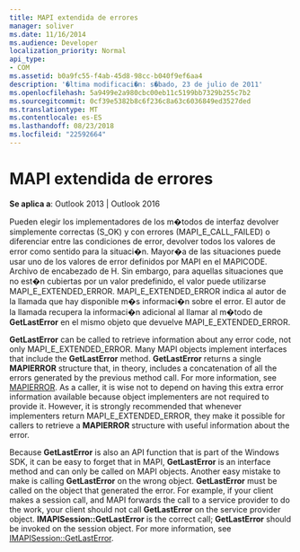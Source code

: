 ```yaml
---
title: MAPI extendida de errores
manager: soliver
ms.date: 11/16/2014
ms.audience: Developer
localization_priority: Normal
api_type:
- COM
ms.assetid: b0a9fc55-f4ab-45d8-98cc-b040f9ef6aa4
description: '�ltima modificaci�n: s�bado, 23 de julio de 2011'
ms.openlocfilehash: 5a9499e2a980cbc00eb11c5199bb7329b255c7b2
ms.sourcegitcommit: 0cf39e5382b8c6f236c8a63c6036849ed3527ded
ms.translationtype: MT
ms.contentlocale: es-ES
ms.lasthandoff: 08/23/2018
ms.locfileid: "22592664"
---
```

# <a name="mapi-extended-errors"></a>MAPI extendida de errores

  
  
**Se aplica a**: Outlook 2013 | Outlook 2016 
  
Pueden elegir los implementadores de los m�todos de interfaz devolver simplemente correctas (S_OK) y con errores (MAPI_E_CALL_FAILED) o diferenciar entre las condiciones de error, devolver todos los valores de error como sentido para la situaci�n. Mayor�a de las situaciones puede usar uno de los valores de error definidos por MAPI en el MAPICODE. Archivo de encabezado de H. Sin embargo, para aquellas situaciones que no est�n cubiertas por un valor predefinido, el valor puede utilizarse MAPI_E_EXTENDED_ERROR. MAPI_E_EXTENDED_ERROR indica al autor de la llamada que hay disponible m�s informaci�n sobre el error. El autor de la llamada recupera la informaci�n adicional al llamar al m�todo de **GetLastError** en el mismo objeto que devuelve MAPI_E_EXTENDED_ERROR. 
  
 **GetLastError** can be called to retrieve information about any error code, not only MAPI_E_EXTENDED_ERROR. Many MAPI objects implement interfaces that include the **GetLastError** method. **GetLastError** returns a single **MAPIERROR** structure that, in theory, includes a concatenation of all the errors generated by the previous method call. For more information, see [MAPIERROR](mapierror.md). As a caller, it is wise not to depend on having this extra error information available because object implementers are not required to provide it. However, it is strongly recommended that whenever implementers return MAPI_E_EXTENDED_ERROR, they make it possible for callers to retrieve a **MAPIERROR** structure with useful information about the error. 
  
Because **GetLastError** is also an API function that is part of the Windows SDK, it can be easy to forget that in MAPI, **GetLastError** is an interface method and can only be called on MAPI objects. Another easy mistake to make is calling **GetLastError** on the wrong object. **GetLastError** must be called on the object that generated the error. For example, if your client makes a session call, and MAPI forwards the call to a service provider to do the work, your client should not call **GetLastError** on the service provider object. **IMAPISession::GetLastError** is the correct call; **GetLastError** should be invoked on the session object. For more information, see [IMAPISession::GetLastError](imapisession-getlasterror.md).
  

